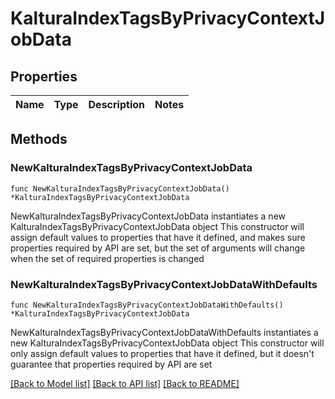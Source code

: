 # KalturaIndexTagsByPrivacyContextJobData

## Properties

Name | Type | Description | Notes
------------ | ------------- | ------------- | -------------

## Methods

### NewKalturaIndexTagsByPrivacyContextJobData

`func NewKalturaIndexTagsByPrivacyContextJobData() *KalturaIndexTagsByPrivacyContextJobData`

NewKalturaIndexTagsByPrivacyContextJobData instantiates a new KalturaIndexTagsByPrivacyContextJobData object
This constructor will assign default values to properties that have it defined,
and makes sure properties required by API are set, but the set of arguments
will change when the set of required properties is changed

### NewKalturaIndexTagsByPrivacyContextJobDataWithDefaults

`func NewKalturaIndexTagsByPrivacyContextJobDataWithDefaults() *KalturaIndexTagsByPrivacyContextJobData`

NewKalturaIndexTagsByPrivacyContextJobDataWithDefaults instantiates a new KalturaIndexTagsByPrivacyContextJobData object
This constructor will only assign default values to properties that have it defined,
but it doesn't guarantee that properties required by API are set


[[Back to Model list]](../README.md#documentation-for-models) [[Back to API list]](../README.md#documentation-for-api-endpoints) [[Back to README]](../README.md)



